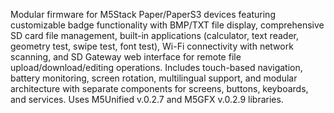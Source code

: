 Modular firmware for M5Stack Paper/PaperS3 devices featuring customizable badge functionality with BMP/TXT file display, comprehensive SD card file management, built-in applications (calculator, text reader, geometry test, swipe test, font test), Wi-Fi connectivity with network scanning, and SD Gateway web interface for remote file upload/download/editing operations. Includes touch-based navigation, battery monitoring, screen rotation, multilingual support, and modular architecture with separate components for screens, buttons, keyboards, and services. Uses M5Unified v.0.2.7 and M5GFX v.0.2.9 libraries.